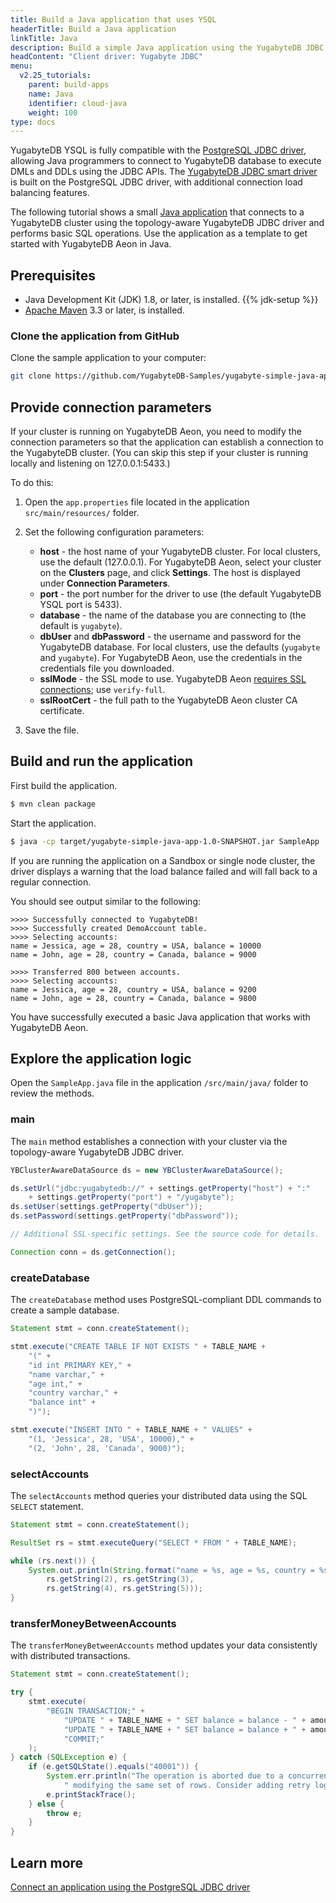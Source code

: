 ```yaml
---
title: Build a Java application that uses YSQL
headerTitle: Build a Java application
linkTitle: Java
description: Build a simple Java application using the YugabyteDB JDBC Driver and using the YSQL API to connect to and interact with a YugabyteDB Aeon cluster.
headContent: "Client driver: Yugabyte JDBC"
menu:
  v2.25_tutorials:
    parent: build-apps
    name: Java
    identifier: cloud-java
    weight: 100
type: docs
---
```


YugabyteDB YSQL is fully compatible with the [PostgreSQL JDBC driver](../../../../drivers-orms/java/postgres-jdbc-reference/), allowing Java programmers to connect to YugabyteDB database to execute DMLs and DDLs using the JDBC APIs. The [YugabyteDB JDBC smart driver](../../../../drivers-orms/java/yugabyte-jdbc-reference/) is built on the PostgreSQL JDBC driver, with additional connection load balancing features.

The following tutorial shows a small [Java application](https://github.com/yugabyte/yugabyte-simple-java-app) that connects to a YugabyteDB cluster using the topology-aware YugabyteDB JDBC driver and performs basic SQL operations. Use the application as a template to get started with YugabyteDB Aeon in Java.

## Prerequisites

- Java Development Kit (JDK) 1.8, or later, is installed. {{% jdk-setup %}}
- [Apache Maven](https://maven.apache.org/index.html) 3.3 or later, is installed.

### Clone the application from GitHub

Clone the sample application to your computer:

```sh
git clone https://github.com/YugabyteDB-Samples/yugabyte-simple-java-app.git && cd yugabyte-simple-java-app
```

## Provide connection parameters

If your cluster is running on YugabyteDB Aeon, you need to modify the connection parameters so that the application can establish a connection to the YugabyteDB cluster. (You can skip this step if your cluster is running locally and listening on 127.0.0.1:5433.)

To do this:

1. Open the `app.properties` file located in the application `src/main/resources/` folder.

2. Set the following configuration parameters:

    - **host** - the host name of your YugabyteDB cluster. For local clusters, use the default (127.0.0.1). For YugabyteDB Aeon, select your cluster on the **Clusters** page, and click **Settings**. The host is displayed under **Connection Parameters**.
    - **port** - the port number for the driver to use (the default YugabyteDB YSQL port is 5433).
    - **database** - the name of the database you are connecting to (the default is `yugabyte`).
    - **dbUser** and **dbPassword** - the username and password for the YugabyteDB database. For local clusters, use the defaults (`yugabyte` and `yugabyte`). For YugabyteDB Aeon, use the credentials in the credentials file you downloaded.
    - **sslMode** - the SSL mode to use. YugabyteDB Aeon [requires SSL connections](../../../../yugabyte-cloud/cloud-secure-clusters/cloud-authentication/); use `verify-full`.
    - **sslRootCert** - the full path to the YugabyteDB Aeon cluster CA certificate.

3. Save the file.

## Build and run the application

First build the application.

```sh
$ mvn clean package
```

Start the application.

```sh
$ java -cp target/yugabyte-simple-java-app-1.0-SNAPSHOT.jar SampleApp
```

If you are running the application on a Sandbox or single node cluster, the driver displays a warning that the load balance failed and will fall back to a regular connection.

You should see output similar to the following:

```output
>>>> Successfully connected to YugabyteDB!
>>>> Successfully created DemoAccount table.
>>>> Selecting accounts:
name = Jessica, age = 28, country = USA, balance = 10000
name = John, age = 28, country = Canada, balance = 9000

>>>> Transferred 800 between accounts.
>>>> Selecting accounts:
name = Jessica, age = 28, country = USA, balance = 9200
name = John, age = 28, country = Canada, balance = 9800
```

You have successfully executed a basic Java application that works with YugabyteDB Aeon.

## Explore the application logic

Open the `SampleApp.java` file in the application `/src/main/java/` folder to review the methods.

### main

The `main` method establishes a connection with your cluster via the topology-aware YugabyteDB JDBC driver.

```java
YBClusterAwareDataSource ds = new YBClusterAwareDataSource();

ds.setUrl("jdbc:yugabytedb://" + settings.getProperty("host") + ":"
    + settings.getProperty("port") + "/yugabyte");
ds.setUser(settings.getProperty("dbUser"));
ds.setPassword(settings.getProperty("dbPassword"));

// Additional SSL-specific settings. See the source code for details.

Connection conn = ds.getConnection();
```

### createDatabase

The `createDatabase` method uses PostgreSQL-compliant DDL commands to create a sample database.

```java
Statement stmt = conn.createStatement();

stmt.execute("CREATE TABLE IF NOT EXISTS " + TABLE_NAME +
    "(" +
    "id int PRIMARY KEY," +
    "name varchar," +
    "age int," +
    "country varchar," +
    "balance int" +
    ")");

stmt.execute("INSERT INTO " + TABLE_NAME + " VALUES" +
    "(1, 'Jessica', 28, 'USA', 10000)," +
    "(2, 'John', 28, 'Canada', 9000)");
```

### selectAccounts

The `selectAccounts` method queries your distributed data using the SQL `SELECT` statement.

```java
Statement stmt = conn.createStatement();

ResultSet rs = stmt.executeQuery("SELECT * FROM " + TABLE_NAME);

while (rs.next()) {
    System.out.println(String.format("name = %s, age = %s, country = %s, balance = %s",
        rs.getString(2), rs.getString(3),
        rs.getString(4), rs.getString(5)));
}
```

### transferMoneyBetweenAccounts

The `transferMoneyBetweenAccounts` method updates your data consistently with distributed transactions.

```java
Statement stmt = conn.createStatement();

try {
    stmt.execute(
        "BEGIN TRANSACTION;" +
            "UPDATE " + TABLE_NAME + " SET balance = balance - " + amount + "" + " WHERE name = 'Jessica';" +
            "UPDATE " + TABLE_NAME + " SET balance = balance + " + amount + "" + " WHERE name = 'John';" +
            "COMMIT;"
    );
} catch (SQLException e) {
    if (e.getSQLState().equals("40001")) {
        System.err.println("The operation is aborted due to a concurrent transaction that is" +
            " modifying the same set of rows. Consider adding retry logic for production-grade applications.");
        e.printStackTrace();
    } else {
        throw e;
    }
}
```

## Learn more

[Connect an application using the PostgreSQL JDBC driver](../../../../drivers-orms/java/postgres-jdbc/)
